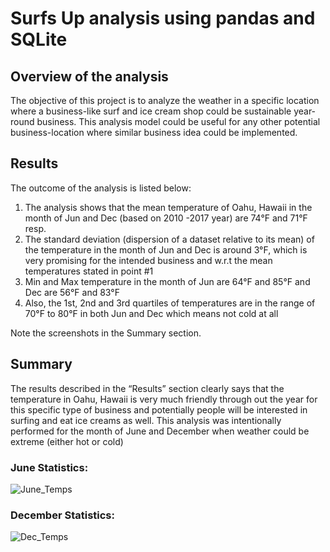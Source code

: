 # Surfs Up analysis using pandas and SQLite
## Overview of the analysis
The objective of this project is to analyze the weather in a specific location where a business-like surf and ice cream shop could be sustainable year-round business. This analysis model could be useful for any other potential business-location where similar business idea could be implemented.


## Results
The outcome of the analysis is listed below:
1.	The analysis shows that the mean temperature of Oahu, Hawaii in the month of Jun and Dec (based on 2010 -2017 year) are 74°F and 71°F resp.
2.	The standard deviation (dispersion of a dataset relative to its mean) of the temperature in the month of Jun and Dec is around 3°F, which is very promising for the intended business and w.r.t the mean temperatures stated in point #1
3.	Min and Max temperature in the month of Jun are 64°F and 85°F and Dec are 56°F and 83°F
4.	Also, the 1st, 2nd and 3rd quartiles of temperatures are in the range of 70°F to 80°F in both Jun and Dec which means not cold at all 

Note the screenshots in the Summary section.

## Summary
The results described in the “Results” section clearly says that the temperature in Oahu, Hawaii is very much friendly through out the year for this specific type of business and potentially people will be interested in surfing and eat ice creams as well. This analysis was intentionally performed for the month of June and December when weather could be extreme (either hot or cold)


### June Statistics:


![June_Temps](https://user-images.githubusercontent.com/62515666/129498342-5e99c72e-d317-4b8a-b6d6-c869c6ac0667.png)

### December Statistics:

![Dec_Temps](https://user-images.githubusercontent.com/62515666/129498361-5a34c88d-d2b1-4434-8fe2-c153ff108cef.png)
